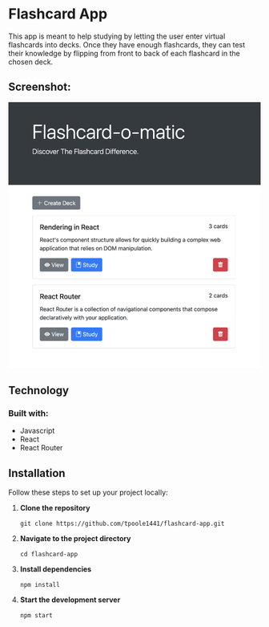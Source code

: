 # Flashcard App

This app is meant to help studying by letting the user enter virtual flashcards into decks. Once they have enough flashcards, they can test their knowledge by flipping from front to back of each flashcard in the chosen deck.

## Screenshot:

![Screenshot](src/Screenshot.png)

## Technology

### Built with:

- Javascript
- React
- React Router

## Installation

Follow these steps to set up your project locally:

1.  **Clone the repository**

        git clone https://github.com/tpoole1441/flashcard-app.git

2.  **Navigate to the project directory**

        cd flashcard-app

3.  **Install dependencies**

        npm install

4.  **Start the development server**

        npm start
